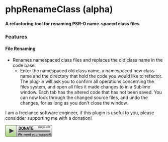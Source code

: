 # phpRenameClass (alpha)

#### A refactoring tool for renaming PSR-0 name-spaced class files

### Features
#### File Renaming
* Renames namespaced class files and replaces the old class name in the code base.
	* Enter the namespaced old class name, a namespaced new class name and the directory that hold the code you would like to refactor. The plug-in will ask you to confirm all operations concerning the files system, and open all files it made changes to in a Sublime window. Each tab has the altered code that has not been saved. You can now look through the changed source files, and undo the changes, for as long as you don't close the window.




I am a freelance software engineer, if this plugin is useful to you, please considder supporting me with a donation!

<a href='https://pledgie.com/campaigns/22419'><img alt='Click here to lend your support to: Support the software you use! and make a donation at www.pledgie.com !' src='https://github.com/anconaesselmann/ClassesAndTests/raw/master/images/donate.png' border='0' ></a>
